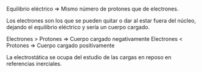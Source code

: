 Equilibrio eléctrico => Mismo número de protones que de electrones.

Los electrones son los que se pueden quitar o dar al estar fuera del núcleo, dejando el equilibrio eléctrico y sería un cuerpo cargado.

Electrones > Protones => Cuerpo cargado negativamente
Electrones < Protones => Cuerpo cargado positivamente

La electrostática se ocupa del estudio de las cargas en reposo en referencias inerciales.